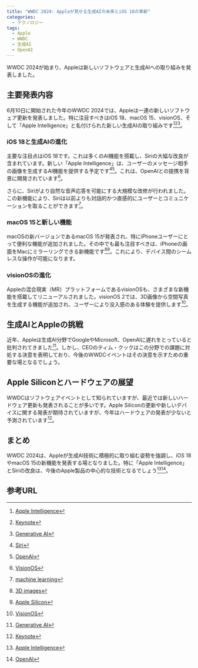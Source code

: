 ```yaml
---
title: "WWDC 2024: Appleが見せる生成AIの未来とiOS 18の革新"
categories:
  - テクノロジー
tags:
  - Apple
  - WWDC
  - 生成AI
  - OpenAI
---
```

WWDC 2024が始まり、Appleは新しいソフトウェアと生成AIへの取り組みを発表しました。

## 主要発表内容  
6月10日に開始された今年のWWDC 2024では、Appleは一連の新しいソフトウェア更新を発表しました。特に注目すべきはiOS 18、macOS 15、visionOS、そして「Apple Intelligence」と名付けられた新しい生成AIの取り組みです[^1][^2][^3]。

### iOS 18と生成AIの進化
主要な注目点はiOS 18です。これは多くのAI機能を搭載し、Siriの大幅な改良が含まれています。新しい「Apple Intelligence」は、ユーザーのメッセージ相手の画像を生成するAI機能を提供する予定です[^4][^5]。これは、OpenAIとの提携を背景に開発されています[^6]。

さらに、Siriがより自然な音声応答を可能にする大規模な改修が行われました。この新機能により、Siriは以前よりも対話的かつ直感的にユーザーとコミュニケーションを取ることができます[^7]。

### macOS 15と新しい機能
macOSの新バージョンであるmacOS 15が発表され、特にiPhoneユーザーにとって便利な機能が追加されました。その中でも最も注目すべきは、iPhoneの画面をMacにミラーリングできる新機能です[^8][^9]。これにより、デバイス間のシームレスな操作が可能になります。

### visionOSの進化
Appleの混合現実（MR）プラットフォームであるvisionOSも、さまざまな新機能を搭載してリニューアルされました。visionOS 2では、3D画像から空間写真を生成する機能が追加され、ユーザーにより没入感のある体験を提供します[^10]。

## 生成AIとAppleの挑戦
近年、Appleは生成AI分野でGoogleやMicrosoft、OpenAIに遅れをとっていると批判されてきました[^3]。しかし、CEOのティム・クックはこの分野での課題に対処する決意を表明しており、今後のWWDCイベントはその決意を示すための重要な場となるでしょう。

## Apple Siliconとハードウェアの展望
WWDCはソフトウェアイベントとして知られていますが、最近では新しいハードウェア更新も発表されることが多いです。Apple Siliconの更新や新しいデバイスに関する発表が期待されていますが、今年はハードウェアの発表が少ないと予測されています[^11]。

## まとめ
WWDC 2024は、Appleが生成AI技術に積極的に取り組む姿勢を強調し、iOS 18やmacOS 15の新機能を発表する場となりました。特に「Apple Intelligence」とSiriの改良は、今後のApple製品の中心的な技術となるでしょう[^1][^5]。

## 参考URL
[^1]: [Apple Intelligence](https://www.apple.com/apple-intelligence/)
[^2]: [Keynote](https://www.apple.com/jp/keynote/)
[^3]: [Generative AI](https://www.nttdata.com/jp/ja/services/generative-ai/#:~:text=%E3%81%8A%E7%9F%A5%E3%82%89%E3%81%9B-,%E7%94%9F%E6%88%90AI%EF%BC%88Generative%20AI%EF%BC%89%E3%81%A8,%E5%8A%B4%E5%8A%9B%E3%82%92%E7%AF%80%E7%B4%84%E3%81%A7%E3%81%8D%E3%81%BE%E3%81%99%E3%80%82)
[^4]: [Siri](https://www.apple.com/jp/siri/)
[^5]: [OpenAI](https://openai.com/)
[^6]: [VisionOS](https://developer.apple.com/jp/visionos/)
[^7]: [machine learning](https://www.nttdata-gsl.co.jp/related/column/what-is-machine-learning.html#:~:text=%E6%A9%9F%E6%A2%B0%E5%AD%A6%E7%BF%92%EF%BC%88Machine%20Learning%EF%BC%89%E3%81%A8,%E6%B3%A8%E7%9B%AE%E3%82%92%E9%9B%86%E3%82%81%E3%81%A6%E3%81%84%E3%81%BE%E3%81%99%E3%80%82)
[^8]: [3D images](https://www.gettyimages.co.jp/%E5%86%99%E7%9C%9F/3d)
[^9]: [Apple Silicon](https://support.apple.com/ja-jp/116943)
[^10]: [VisionOS](https://developer.apple.com/jp/visionos/)
[^11]: [Keynote](https://www.apple.com/jp/keynote/)
